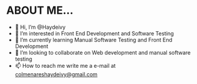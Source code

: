 # ABOUT ME...
- 👋 Hi, I’m @Haydeivy 
- 👀 I’m interested in Front End Development and Software Testing
- 🌱 I’m currently learning Manual Software Testing and Front End Development
- 💞️ I’m looking to collaborate on Web development and manual software testing
- 📫 How to reach me write me a e-mail at colmenareshaydeivy@gmail.com

<!---
Haydeivy/Haydeivy is a ✨ special ✨ repository because its `README.md` (this file) appears on your GitHub profile.
You can click the Preview link to take a look at your changes.
--->
